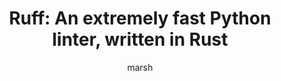 ---
    title: 'Ruff: An extremely fast Python linter, written in Rust'
    pubDate: 2023-06-06
    description: 'Charlie Marsh of Astral and author of Ruff discusses what Ruff is, how it works, and how its performance was attained.'
    author: marsh
    image:
        src: ''
        alt: ''
    video_url: 'https://youtu.be/6CdbNEURK7c?si=yWY57PA1raR4n9Q1'
    tags: ['rust','2023','linter','python']
    event_location: 'Hybrid'
    slides_url: ''
---